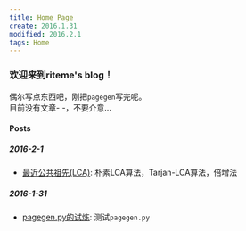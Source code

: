 ```yaml
---
title: Home Page
create: 2016.1.31
modified: 2016.2.1
tags: Home
---
```

### 欢迎来到riteme's blog！
偶尔写点东西吧，刚把`pagegen`写完呢。  
目前没有文章- -，不要介意...

#### Posts
##### 2016-2-1
* [最近公共祖先(LCA)](./blog/2016-2-1/lca.html): 朴素LCA算法，Tarjan-LCA算法，倍增法

##### 2016-1-31
* [pagegen.py的试炼](./blog/2016-1-31/test.html): 测试`pagegen.py`
